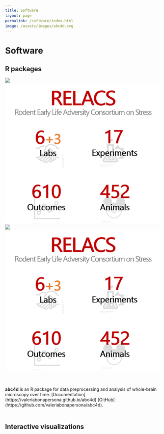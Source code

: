 ```yaml
---
title: Software
layout: page
permalink: /software/index.html
image: /assets/images/abc4d.svg
---
```


Software
======

R packages
----
<img src="{{site.url}}/assets/images/abc4d.svg">

<img src="https://raw.githubusercontent.com/valeriabonapersona/valeriabonapersona.github.io/master/assets/screen-shot.png" />
<img src="{{site.url}}/assets/screen-shot.png" />
<img src="https://raw.githubusercontent.com/valeriabonapersona/valeriabonapersona.github.io/master/assets/screen-shot.png" />


<p style="margin-top: 50px; margin-bottom: 50px"> <b>abc4d</b> is an R package for data preprocessing and analysis of whole-brain microscopy over time. [Documentation](https://valeriabonapersona.github.io/abc4d) [GitHub](https://github.com/valeriabonapersona/abc4d). </p>

Interactive visualizations
----




